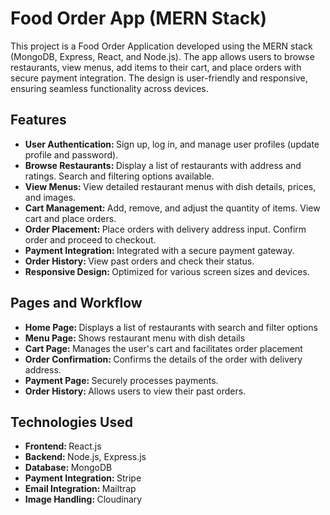 <h1>Food Order App (MERN Stack)</h1>
This project is a Food Order Application developed using the MERN stack (MongoDB, Express, React, and Node.js).
The app allows users to browse restaurants, view menus, add items to their cart, and place orders with secure payment integration.
The design is user-friendly and responsive, ensuring seamless functionality across devices.

<h2>Features</h2>
 <ul>
   <li><b>User Authentication: </b>Sign up, log in, and manage user profiles (update profile and password).</li>
   <li><b>Browse Restaurants: </b>Display a list of restaurants with address and ratings.
Search and filtering options available.</li>
   <li><b>View Menus: </b>View detailed restaurant menus with dish details, prices, and images.</li>
   <li><b>Cart Management: </b>Add, remove, and adjust the quantity of items.
View cart and place orders.
</li>
   <li><b>Order Placement: </b>Place orders with delivery address input.
Confirm order and proceed to checkout.</li>
   <li><b>Payment Integration: </b>Integrated with a secure payment gateway.</li>
   <li><b>Order History: </b>View past orders and check their status.</li>
   <li><b>Responsive Design: </b>Optimized for various screen sizes and devices.</li>
 </ul>

 <h2>Pages and Workflow</h2>

 <ul>
   <li><b>Home Page: </b>Displays a list of restaurants with search and filter options</li>
   <li><b>Menu Page: </b>Shows restaurant menu with dish details</li>
   <li><b>Cart Page: </b>Manages the user's cart and facilitates order placement</li>
   <li><b>Order Confirmation: </b>Confirms the details of the order with delivery address.</li>
   <li><b>Payment Page: </b>Securely processes payments.</li>
   <li><b>Order History: </b>Allows users to view their past orders.</li>
 </ul>

  <h2>Technologies Used</h2>

 <ul>
   <li><b>Frontend: </b>React.js</li>
   <li><b>Backend: </b>Node.js, Express.js</li>
   <li><b>Database: </b>MongoDB</li>
   <li><b>Payment Integration: </b>Stripe</li>
   <li><b>Email Integration: </b>Mailtrap</li>
   <li><b>Image Handling: </b>Cloudinary</li>
 </ul>
